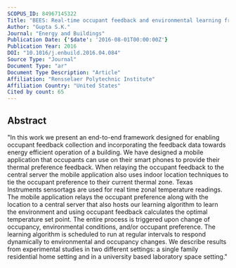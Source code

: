 ```yaml
---
SCOPUS_ID: 84967145322
Title: "BEES: Real-time occupant feedback and environmental learning framework for collaborative thermal management in multi-zone, multi-occupant buildings"
Author: "Gupta S.K."
Journal: "Energy and Buildings"
Publication Date: {'$date': '2016-08-01T00:00:00Z'}
Publication Year: 2016
DOI: "10.1016/j.enbuild.2016.04.084"
Source Type: "Journal"
Document Type: "ar"
Document Type Description: "Article"
Affiliation: "Rensselaer Polytechnic Institute"
Affiliation Country: "United States"
Cited by count: 65
---
```


## Abstract
"In this work we present an end-to-end framework designed for enabling occupant feedback collection and incorporating the feedback data towards energy efficient operation of a building. We have designed a mobile application that occupants can use on their smart phones to provide their thermal preference feedback. When relaying the occupant feedback to the central server the mobile application also uses indoor location techniques to tie the occupant preference to their current thermal zone. Texas Instruments sensortags are used for real time zonal temperature readings. The mobile application relays the occupant preference along with the location to a central server that also hosts our learning algorithm to learn the environment and using occupant feedback calculates the optimal temperature set point. The entire process is triggered upon change of occupancy, environmental conditions, and/or occupant preference. The learning algorithm is scheduled to run at regular intervals to respond dynamically to environmental and occupancy changes. We describe results from experimental studies in two different settings: a single family residential home setting and in a university based laboratory space setting."
